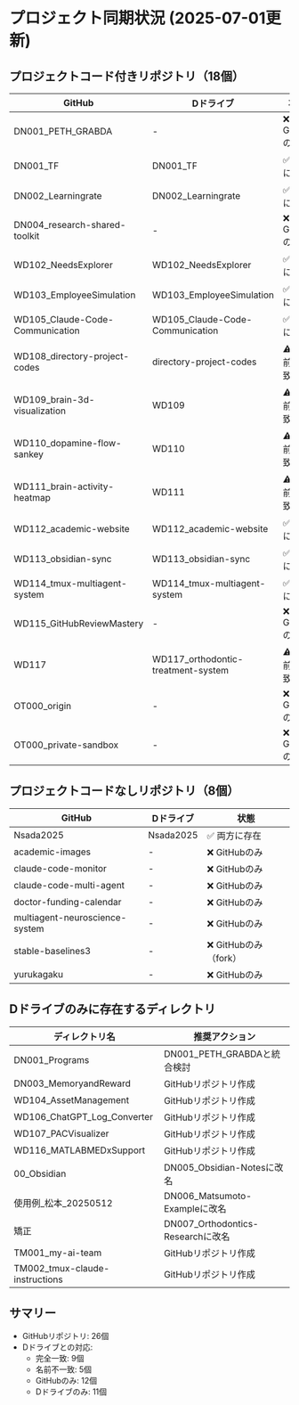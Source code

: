 # プロジェクト同期状況 (2025-07-01更新)

## プロジェクトコード付きリポジトリ（18個）

| GitHub | Dドライブ | 状態 |
|--------|-----------|------|
| DN001_PETH_GRABDA | - | ❌ GitHubのみ |
| DN001_TF | DN001_TF | ✅ 両方に存在 |
| DN002_Learningrate | DN002_Learningrate | ✅ 両方に存在 |
| DN004_research-shared-toolkit | - | ❌ GitHubのみ |
| WD102_NeedsExplorer | WD102_NeedsExplorer | ✅ 両方に存在 |
| WD103_EmployeeSimulation | WD103_EmployeeSimulation | ✅ 両方に存在 |
| WD105_Claude-Code-Communication | WD105_Claude-Code-Communication | ✅ 両方に存在 |
| WD108_directory-project-codes | directory-project-codes | ⚠️ 名前不一致 |
| WD109_brain-3d-visualization | WD109 | ⚠️ 名前不一致 |
| WD110_dopamine-flow-sankey | WD110 | ⚠️ 名前不一致 |
| WD111_brain-activity-heatmap | WD111 | ⚠️ 名前不一致 |
| WD112_academic-website | WD112_academic-website | ✅ 両方に存在 |
| WD113_obsidian-sync | WD113_obsidian-sync | ✅ 両方に存在 |
| WD114_tmux-multiagent-system | WD114_tmux-multiagent-system | ✅ 両方に存在 |
| WD115_GitHubReviewMastery | - | ❌ GitHubのみ |
| WD117 | WD117_orthodontic-treatment-system | ⚠️ 名前不一致 |
| OT000_origin | - | ❌ GitHubのみ |
| OT000_private-sandbox | - | ❌ GitHubのみ |

## プロジェクトコードなしリポジトリ（8個）

| GitHub | Dドライブ | 状態 |
|--------|-----------|------|
| Nsada2025 | Nsada2025 | ✅ 両方に存在 |
| academic-images | - | ❌ GitHubのみ |
| claude-code-monitor | - | ❌ GitHubのみ |
| claude-code-multi-agent | - | ❌ GitHubのみ |
| doctor-funding-calendar | - | ❌ GitHubのみ |
| multiagent-neuroscience-system | - | ❌ GitHubのみ |
| stable-baselines3 | - | ❌ GitHubのみ（fork） |
| yurukagaku | - | ❌ GitHubのみ |

## Dドライブのみに存在するディレクトリ

| ディレクトリ名 | 推奨アクション |
|---------------|----------------|
| DN001_Programs | DN001_PETH_GRABDAと統合検討 |
| DN003_MemoryandReward | GitHubリポジトリ作成 |
| WD104_AssetManagement | GitHubリポジトリ作成 |
| WD106_ChatGPT_Log_Converter | GitHubリポジトリ作成 |
| WD107_PACVisualizer | GitHubリポジトリ作成 |
| WD116_MATLABMEDxSupport | GitHubリポジトリ作成 |
| 00_Obsidian | DN005_Obsidian-Notesに改名 |
| 使用例_松本_20250512 | DN006_Matsumoto-Exampleに改名 |
| 矯正 | DN007_Orthodontics-Researchに改名 |
| TM001_my-ai-team | GitHubリポジトリ作成 |
| TM002_tmux-claude-instructions | GitHubリポジトリ作成 |

## サマリー
- GitHubリポジトリ: 26個
- Dドライブとの対応:
  - 完全一致: 9個
  - 名前不一致: 5個
  - GitHubのみ: 12個
  - Dドライブのみ: 11個